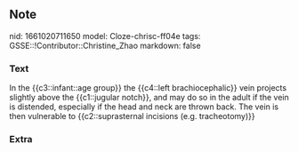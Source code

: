 ## Note
nid: 1661020711650
model: Cloze-chrisc-ff04e
tags: GSSE::!Contributor::Christine_Zhao
markdown: false

### Text
<div>
  <div>
    <div>
      In the {{c3::infant::age group}} the {{c4::left
      brachiocephalic}} vein projects slightly above the
      {{c1::jugular notch}}, and may do so in the adult if the vein
      is distended, especially if the head and neck are thrown
      back. The vein is then vulnerable to {{c2::suprasternal
      incisions (e.g. tracheotomy)}}
    </div>
  </div>
</div>

### Extra

